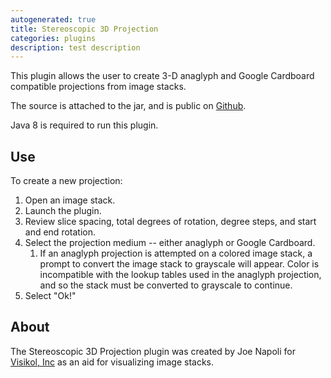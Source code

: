 ```yaml
---
autogenerated: true
title: Stereoscopic 3D Projection
categories: plugins
description: test description
---
```


This plugin allows the user to create 3-D anaglyph and Google Cardboard compatible projections from image stacks.

The source is attached to the jar, and is public on [Github](https://github.com/Joe-Napoli/Stereoscopic_3D_Projection).

Java 8 is required to run this plugin.

Use
---

To create a new projection:

1.  Open an image stack.
2.  Launch the plugin.
3.  Review slice spacing, total degrees of rotation, degree steps, and start and end rotation.
4.  Select the projection medium -- either anaglyph or Google Cardboard.
    1.  If an anaglyph projection is attempted on a colored image stack, a prompt to convert the image stack to grayscale will appear. Color is incompatible with the lookup tables used in the anaglyph projection, and so the stack must be converted to grayscale to continue.
5.  Select "Ok!"

About
-----

The Stereoscopic 3D Projection plugin was created by Joe Napoli for [Visikol, Inc](https://visikol.com) as an aid for visualizing image stacks.
